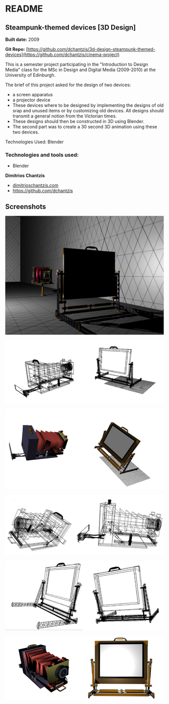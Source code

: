 # README

## Steampunk-themed devices [3D Design]
**Built date:** 2009

**Git Repo:** [https://github.com/dchantzis/3d-design-steampunk-themed-devices](https://github.com/dchantzis/cinema-project)

This is a semester project participating in the "Introduction to Design Media" class for the MSc in Design and Digital Media (2009-2010) at the University of Edinburgh.

The brief of this project asked for the design of two devices:
- a screen apparatus
- a projector device
- These devices where to be designed by implementing the designs of old srap and unused items or by customizing old devices. All designs should transmit a general notion from the Victorian times.
- These designs should then be constructed in 3D using Blender.
- The second part was to create a 30 second 3D animation using these two devices.

Technologies Used: Blender

### Technologies and tools used:

* Blender

**Dimitrios Chantzis**
- [dimitrioschantzis.com](http://www.dimitrioschantzis.com)
- <https://github.com/dchantzis>

## Screenshots
![Image 1](https://raw.githubusercontent.com/dchantzis/3d-design-steampunk-themed-devices/master/screenshots/screenshot-1.jpg)

![Image 2](https://raw.githubusercontent.com/dchantzis/3d-design-steampunk-themed-devices/master/screenshots/screenshot-2.jpg)

![Image 3](https://raw.githubusercontent.com/dchantzis/3d-design-steampunk-themed-devices/master/screenshots/screenshot-3.jpg)

![Image 4](https://raw.githubusercontent.com/dchantzis/3d-design-steampunk-themed-devices/master/screenshots/screenshot-4.jpg)

![Image 5](https://raw.githubusercontent.com/dchantzis/3d-design-steampunk-themed-devices/master/screenshots/screenshot-5.jpg)

![Image 6](https://raw.githubusercontent.com/dchantzis/3d-design-steampunk-themed-devices/master/screenshots/screenshot-6.jpg)

